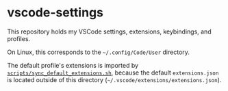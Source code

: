 # vscode-settings

This repository holds my VSCode settings, extensions, keybindings, and profiles.

On Linux, this corresponds to the `~/.config/Code/User` directory.

The default profile's extensions is imported by [`scripts/sync_default_extensions.sh`](./scripts/sync_default_extensions.sh), because the default `extensions.json` is located outside of this directory (`~/.vscode/extensions/extensions.json`).

